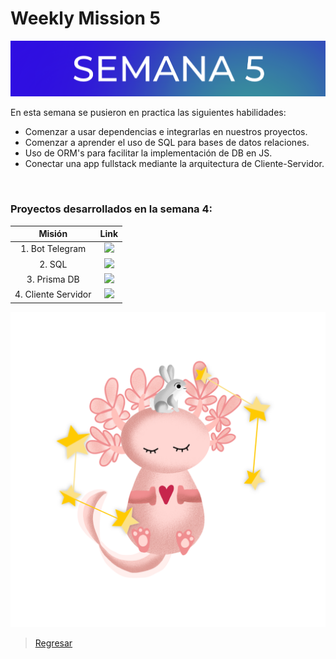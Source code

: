 # Weekly Mission 5

![](banner5.png)

En esta semana se pusieron en practica las siguientes habilidades:


* Comenzar a usar dependencias e integrarlas en nuestros proyectos.
* Comenzar a aprender el uso de SQL para bases de datos relaciones.
* Uso de ORM's para facilitar la implementación de DB en JS.
* Conectar una app fullstack mediante la arquitectura de Cliente-Servidor.

<br>

### **Proyectos desarrollados en la semana 4:**

| Misión | Link |
|:---:|:---:|
|1. Bot Telegram | <a href="https://github.com/FabianGarciaXY/Fizzbuzz" target="_blank"><img src="https://img.shields.io/badge/🔗link-PRACTICA1-blue?style=for-the-badge"></a> |
|2. SQL | <a href="https://github.com/FabianGarciaXY/Express-prosgress_CRUD" target="_blank"><img src="https://img.shields.io/badge/🔗link-PRACTICA2-blue?style=for-the-badge"></a> |
|3. Prisma DB | <a href="https://github.com/FabianGarciaXY/Express-prosgress_CRUD" target="_blank"><img src="https://img.shields.io/badge/🔗link-PRACTICA3-blue?style=for-the-badge"></a> |
|4. Cliente Servidor | <a href="https://github.com/FabianGarciaXY/client-launchx" target="_blank"><img src="https://img.shields.io/badge/🔗link-PRACTICA4-blue?style=for-the-badge"></a> |

![semana5](semana5.png)

> [Regresar](./../README.md)